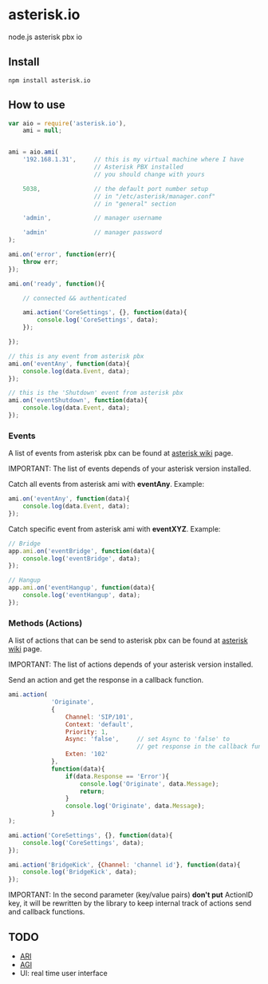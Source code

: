 # asterisk.io

node.js asterisk pbx io

## Install

```
npm install asterisk.io
```

## How to use

```javascript
var aio = require('asterisk.io'),
    ami = null;


ami = aio.ami(
    '192.168.1.31',     // this is my virtual machine where I have
                        // Asterisk PBX installed
                        // you should change with yours

    5038,               // the default port number setup
                        // in "/etc/asterisk/manager.conf"
                        // in "general" section

    'admin',            // manager username

    'admin'             // manager password
);

ami.on('error', function(err){
    throw err;
});

ami.on('ready', function(){

    // connected && authenticated

    ami.action('CoreSettings', {}, function(data){
        console.log('CoreSettings', data);
    });

});

// this is any event from asterisk pbx
ami.on('eventAny', function(data){
    console.log(data.Event, data);
});

// this is the 'Shutdown' event from asterisk pbx
ami.on('eventShutdown', function(data){
    console.log(data.Event, data);
});
```

### Events

A list of events from asterisk pbx can be found at [asterisk wiki](https://wiki.asterisk.org/wiki/display/AST/Asterisk+13+AMI+Events) page.

IMPORTANT: The list of events depends of your asterisk version installed.

Catch all events from asterisk ami with **eventAny**. Example:

```javascript
ami.on('eventAny', function(data){
    console.log(data.Event, data);
});
```

Catch specific event from asterisk ami with **eventXYZ**. Example:

```javascript
// Bridge
app.ami.on('eventBridge', function(data){
    console.log('eventBridge', data);
});

// Hangup
app.ami.on('eventHangup', function(data){
    console.log('eventHangup', data);
});
```

### Methods (Actions)

A list of actions that can be send to asterisk pbx can be found at [asterisk wiki](https://wiki.asterisk.org/wiki/display/AST/Asterisk+13+AMI+Actions) page.

IMPORTANT: The list of actions depends of your asterisk version installed.

Send an action and get the response in a callback function.

```javascript
ami.action(
            'Originate',
            {
                Channel: 'SIP/101',
                Context: 'default',
                Priority: 1,
                Async: 'false',     // set Async to 'false' to
                                    // get response in the callback function
                Exten: '102'
            },
            function(data){
                if(data.Response == 'Error'){
                    console.log('Originate', data.Message);
                    return;
                }
                console.log('Originate', data.Message);
            }
);

ami.action('CoreSettings', {}, function(data){
    console.log('CoreSettings', data);
});

ami.action('BridgeKick', {Channel: 'channel id'}, function(data){
    console.log('BridgeKick', data);
});
```

IMPORTANT: In the second parameter (key/value pairs) **don't put** ActionID key, it will be rewritten by the library to keep internal track of actions send and callback functions.

## TODO

- [ARI](https://wiki.asterisk.org/wiki/display/AST/Asterisk+13+ARI)
- [AGI](https://wiki.asterisk.org/wiki/display/AST/Asterisk+13+AGI+Commands)
- UI: real time user interface
